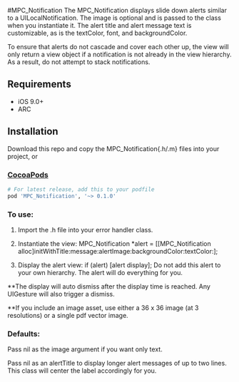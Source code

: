 #MPC_Notification 
The MPC_Notification displays slide down alerts similar to a UILocalNotification. The image is optional and is passed to the class when you instantiate it. The alert title and alert message text is customizable, as is the textColor, font, and backgroundColor. 

To ensure that alerts do not cascade and cover each other up, the view will only return a view object if a notification is not already in the view hierarchy. As a result, do not attempt to stack notifications.

## Requirements

* iOS 9.0+
* ARC

## Installation

Download this repo and copy the MPC_Notification{.h/.m} files into your project, or

### [CocoaPods](https://cocoapods.org/)

````ruby
# For latest release, add this to your podfile
pod 'MPC_Notification', '~> 0.1.0'
````
 
<h3>To use:</h3>
 
  1. Import the .h file into your error handler class.
 
  2. Instantiate the view: MPC_Notification *alert = [[MPC_Notification alloc]initWithTitle:message:alertImage:backgroundColor:textColor:];
 
  3. Display the alert view: if (alert) [alert display]; Do not add this alert to your own hierarchy. The alert will do everything for you.
 
  **The display will auto dismiss after the display time is reached. Any UIGesture will also trigger a dismiss.
  
  **If you include an image asset, use either a 36 x 36 image (at 3 resolutions) or a single pdf vector image. 
 
<h3>Defaults:</h3>

  Pass nil as the image argument if you want only text.

  Pass nil as an alertTitle to display longer alert messages of up to two lines. This class will center the label accordingly for you.
